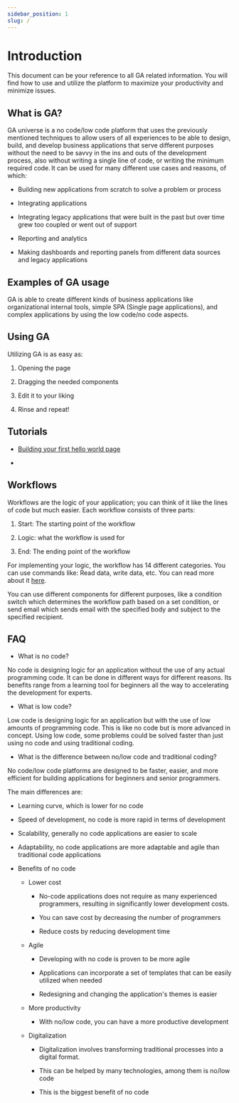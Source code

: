 ```yaml
---
sidebar_position: 1
slug: /
---
```


# Introduction

This document can be your reference to all GA related information. You
will find how to use and utilize the platform to maximize your
productivity and minimize issues.

## What is GA?

GA universe is a no code/low code platform that uses the previously
mentioned techniques to allow users of all experiences to be able to
design, build, and develop business applications that serve different
purposes without the need to be savvy in the ins and outs of the
development process, also without writing a single line of code, or
writing the minimum required code. It can be used for many different use
cases and reasons, of which:

- Building new applications from scratch to solve a problem or
  process

- Integrating applications

- Integrating legacy applications that were built in the past but over
  time grew too coupled or went out of support

- Reporting and analytics

- Making dashboards and reporting panels from different data sources
  and legacy applications

## Examples of GA usage

GA is able to create different kinds of business applications like
organizational internal tools, simple SPA (Single page
applications), and complex applications by
using the low code/no code aspects.

## Using GA

Utilizing GA is as easy as:

1. Opening the page

2. Dragging the needed components

3. Edit it to your liking

4. Rinse and repeat!

## Tutorials

- [Building your first hello world page](./Tutorials/hello-world.md)

- [](#)

## Workflows

Workflows are the logic of your application; you can think of it like
the lines of code but much easier. Each workflow consists of three
parts:

1. Start: The starting point of the workflow

2. Logic: what the workflow is used for

3. End: The ending point of the workflow

For implementing your logic, the workflow has 14 different categories.
You can use commands like: Read data, write data, etc. You can read more
about it [here](/category/workflows/).

You can use different components for different purposes, like a
condition switch which determines the workflow path based on a set
condition, or send email which sends email with the specified body and
subject to the specified recipient.

## FAQ

- What is no code?

No code is designing logic for an application without the use of any
actual programming code. It can be done in different ways for different
reasons. Its benefits range from a learning tool for beginners all the
way to accelerating the development for experts.

- What is low code?

Low code is designing logic for an application but with the use of low
amounts of programming code. This is like no code but is more advanced
in concept. Using low code, some problems could be solved faster than
just using no code and using traditional coding.

- What is the difference between no/low code and traditional coding?

No code/low code platforms are designed to be faster, easier, and more
efficient for building applications for beginners and senior
programmers.

The main differences are:

- Learning curve, which is lower for no code

- Speed of development, no code is more rapid in terms of development

- Scalability, generally no code applications are easier to scale

- Adaptability, no code applications are more adaptable and agile than
  traditional code applications

- Benefits of no code

  - Lower cost

    - No-code applications does not require as many experienced programmers, resulting in significantly lower development costs.

    - You can save cost by decreasing the number of programmers

    - Reduce costs by reducing development time

  - Agile

    - Developing with no code is proven to be more agile

    - Applications can incorporate a set of templates that can be easily utilized when needed

    - Redesigning and changing the application's themes is easier

  - More productivity

    - With no/low code, you can have a more productive development

  - Digitalization

    - Digitalization involves transforming traditional processes into a digital format.

    - This can be helped by many technologies, among them is no/low code

    - This is the biggest benefit of no code
